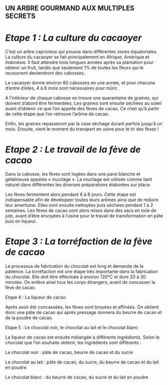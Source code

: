 ## **UN ARBRE GOURMAND AUX MULTIPLES SECRETS**

# *Etape 1 : La culture du cacaoyer*


C’est un arbre capricieux qui pousse dans différentes zones équatoriales. La culture du cacaoyer se fait principalement en Afrique, Amérique et Indonésie. Il faut attendre trois longues années après sa plantation pour obtenir un fruit, tandis que seulement 1% de toutes les fleurs qui le recouvrent deviendront des cabosses.

Le cacaoyer donne environ 80 cabosses en une année, et pour chacune d’entre d’elles, 4 à 6 mois sont nécessaires pour mûrir.

A l’intérieur de chaque cabosse on trouve une quarantaine de graines, qui doivent d’abord être fermentées. Les graines sont ensuite séchées au soleil avant d’obtenir ce que l’on appelle des fèves de cacao. Ce n’est qu’à partir de cette étape que l’on retrouve l’arôme de cacao.

Enfin, les graines repasseront par la case séchage durant parfois jusqu’à un mois. Ensuite, vient le moment du transport en usine pour le tri des fèves !

# *Etape 2 : Le travail de la fève de cacao*

Dans la cabosse, les fèves sont logées dans une paroi blanche et gélatineuse appelée « mucilage ». La mucilage est utilisée comme liant naturel dans différentes les diverses préparations élaborées sur place.

Les fèves fermentent alors pendant 6 à 8 jours. Cette étape est indispensable afin de développer toutes leurs arômes ainsi que de réduire leur amertume. Elles sont ensuite nettoyées puis séchées pendant 1 à 2 semaines. Les fèves de cacao sont alors mises dans des sacs en toile de jute, avant d’être envoyées à l’usine pour le travail de transformation en pâte puis en liqueur.

# *Etape 3 : La torréfaction de la fève de cacao*

Le processus de fabrication du chocolat est long et demande de la patience. La torréfaction est une étape très importante dans la fabrication du chocolat. Elle doit être effectuée à environ 120°C et dure 20 à 30 minutes. On enlève ainsi tous les corps étrangers, avant de concasser la fève de cacao. 

Etape 4 : La liqueur de cacao

Après avoir été concassées, les fèves sont broyées et affinées. On obtient donc une pâte de cacao qui après pressage donnera du beurre de cacao et de la poudre de cacao.

Etape 5 : Le chocolat noir, le chocolat au lait et le chocolat blanc

La liqueur de cacao est ensuite mélangée à différents ingrédients. Selon le chocolat que l’on souhaite obtenir, les ingrédients sont différents :

Le chocolat noir : pâte  de cacao, beurre de cacao et du sucre

Le chocolat au lait : pâte  de cacao, du sucre, du beurre de cacao et du lait en poudre

Le chocolat blanc : du beurre de cacao, du sucre et du lait en poudre

